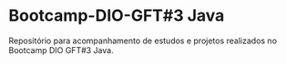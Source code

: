 # Bootcamp-DIO-GFT#3 Java
Repositório para acompanhamento de estudos e projetos realizados no Bootcamp DIO GFT#3 Java.
